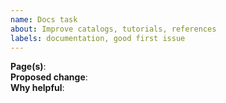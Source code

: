 ```yaml
---
name: Docs task
about: Improve catalogs, tutorials, references
labels: documentation, good first issue
---
```


**Page(s)**:  
**Proposed change**:  
**Why helpful**:
